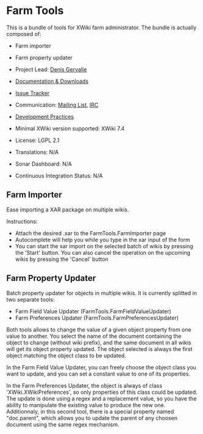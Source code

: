 # Farm Tools

This is a bundle of tools for XWiki farm administrator.
The bundle is actually composed of:
 * Farm importer
 * Farm property updater

* Project Lead: [Denis Gervalle](https://www.xwiki.org/xwiki/bin/view/XWiki/dgervalle)
* [Documentation & Downloads](https://extensions.xwiki.org/xwiki/bin/view/Extension/Farm%20Tools)
* [Issue Tracker](https://jira.xwiki.org/browse/FARMTOOLS)
* Communication: [Mailing List](http://dev.xwiki.org/xwiki/bin/view/Community/MailingLists), [IRC](http://dev.xwiki.org/xwiki/bin/view/Community/IRC)
* [Development Practices](http://dev.xwiki.org)
* Minimal XWiki version supported: XWiki 7.4
* License: LGPL 2.1
* Translations: N/A
* Sonar Dashboard: N/A
* Continuous Integration Status: N/A

Farm Importer
-------------

Ease importing a XAR package on multiple wikis.

Instructions:

* Attach the desired .xar to the FarmTools.FarmImporter page
* Autocomplete will help you while you type in the xar input of the form
* You can start the xar import on the selected batch of wikis by pressing the 'Start' button. You can also cancel
  the operation on the upcoming wikis by pressing the 'Cancel' button

Farm Property Updater
---------------------

Batch property updater for objects in multiple wikis.
It is currently splitted in two separate tools:
 * Farm Field Value Updater (FarmTools.FarmFieldValueUpdater)
 * Farm Preferences Updater (FarmTools.FarmPreferencesUpdater)

Both tools allows to change the value of a given object property from one value to another. You select the name of
the document containing the object to change (without wiki prefix), and the same document in all wikis will get its
object property updated. The object selected is always the first object matching the object class to be updated.

In the Farm Field Value Updater, you can freely choose the object class you want to update, and you can set a constant
value to one of its properties.

In the Farm Preferences Updater, the object is always of class 'XWiki.XWikiPreferences', so only properties of this
class could be updated. The update is done using a regex and a replacement value, so you have the ability to manipulate
the existing value to produce the new one.
Additionnaly, in this second tool, there is a special property named "doc.parent", which allows you to update the parent
of any choosen document using the same regex mechanism.

